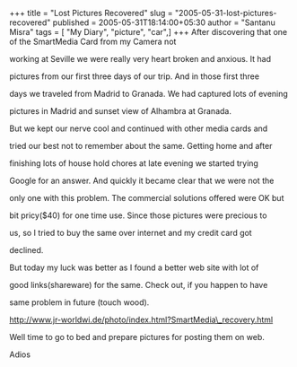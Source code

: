 +++
title = "Lost Pictures Recovered"
slug = "2005-05-31-lost-pictures-recovered"
published = 2005-05-31T18:14:00+05:30
author = "Santanu Misra"
tags = [ "My Diary", "picture", "car",]
+++
After discovering that one of the SmartMedia Card from my Camera not

working at Seville we were really very heart broken and anxious. It had

pictures from our first three days of our trip. And in those first three

days we traveled from Madrid to Granada. We had captured lots of evening

pictures in Madrid and sunset view of Alhambra at Granada.



But we kept our nerve cool and continued with other media cards and

tried our best not to remember about the same. Getting home and after

finishing lots of house hold chores at late evening we started trying

Google for an answer. And quickly it became clear that we were not the

only one with this problem. The commercial solutions offered were OK but

bit pricy($40) for one time use. Since those pictures were precious to

us, so I tried to buy the same over internet and my credit card got

declined.



But today my luck was better as I found a better web site with lot of

good links(shareware) for the same. Check out, if you happen to have

same problem in future (touch wood).



http://www.jr-worldwi.de/photo/index.html?SmartMedia\_recovery.html



Well time to go to bed and prepare pictures for posting them on web.

Adios
